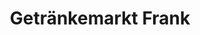 ---
title: "Getränkemarkt Frank"
url: /dannstadt-schauernheim/getraenkemarkt-frank/
shop: Getränke
---